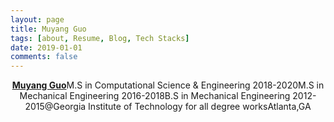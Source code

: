 ```yaml
---
layout: page
title: Muyang Guo
tags: [about, Resume, Blog, Tech Stacks]
date: 2019-01-01
comments: false
---
```

    
<center><a href="https://www.linkedin.com/in/muyang-guo-445a3465/"><b>Muyang Guo</b></a>M.S in Computational Science & Engineering 2018-2020</a>M.S in Mechanical Engineering 2016-2018</a>B.S in Mechanical Engineering 2012-2015</a>@Georgia Institute of Technology for all degree works</a>Atlanta,GA</center>




